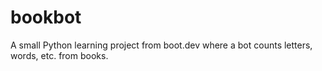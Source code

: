 # bookbot
A small Python learning project from boot.dev where a bot counts letters, words, etc. from books.

